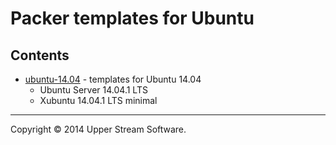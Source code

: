# Packer templates for Ubuntu

## Contents

* [ubuntu-14.04](ubuntu-14.04/README.mdown) - templates for Ubuntu 14.04
	* Ubuntu Server 14.04.1 LTS
	* Xubuntu 14.04.1 LTS minimal

- - -

Copyright &copy; 2014 Upper Stream Software.
